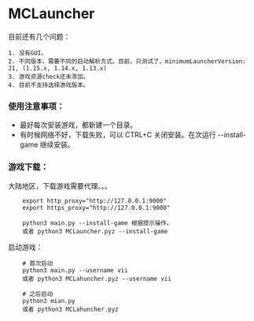 # MCLauncher

目前还有几个问题：

	1. 没有GUI。
	2. 不同版本，需要不同的启动解析方式。目前，只测试了，minimumLauncherVersion: 21, (1.15.x, 1.14.x, 1.13.x)
	3. 游戏资源check还未添加。
	4. 目前不支持选择游戏版本。


### 使用注意事项：

- 最好每次安装游戏，都新建一个目录。 
- 有时候网络不好，下载失败，可以 CTRL+C 关闭安装。在次运行 --install-game 继续安装。


### 游戏下载： 

大陆地区，下载游戏需要代理。。。

```shell
	export http_proxy="http://127.0.0.1:9000"
	export https_proxy="http://127.0.0.1:9000"

	python3 main.py --install-game 根据提示操作。
	或者 python3 MCLauncher.pyz --install-game
```


启动游戏：
```shell
	# 首次启动
	python3 main.py --username vii
	或者 python3 MCLahuncher.pyz --username vii

	# 之后启动
	python3 mian.py
	或者 python3 MCLahuncher.pyz
```

